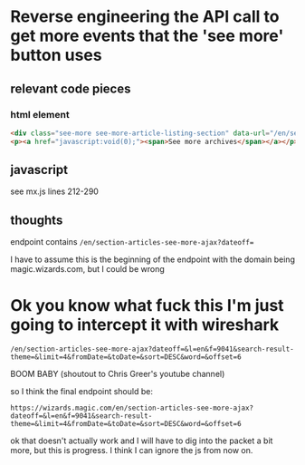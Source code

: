 # Reverse engineering the API call to get more events that the 'see more' button uses

## relevant code pieces

### html element

```html
<div class="see-more see-more-article-listing-section" data-url="/en/section-articles-see-more-ajax?dateoff=" data-offset="6" data-see-more-limit="4" data-form-id="mtgo-decklists-custom-search">
<p><a href="javascript:void(0);"><span>See more archives</span></a></p> </div>
```

## javascript

see mx.js lines 212-290

## thoughts

endpoint contains ```/en/section-articles-see-more-ajax?dateoff=```

I have to assume this is the beginning of the endpoint with the domain being magic.wizards.com, but I could be wrong

# Ok you know what fuck this I'm just going to intercept it with wireshark

```/en/section-articles-see-more-ajax?dateoff=&l=en&f=9041&search-result-theme=&limit=4&fromDate=&toDate=&sort=DESC&word=&offset=6```

BOOM BABY (shoutout to Chris Greer's youtube channel)

so I think the final endpoint should be:

```https://wizards.magic.com/en/section-articles-see-more-ajax?dateoff=&l=en&f=9041&search-result-theme=&limit=4&fromDate=&toDate=&sort=DESC&word=&offset=6```

ok that doesn't actually work and I will have to dig into the packet a bit more, but this is progress. I think I can ignore the js from now on.